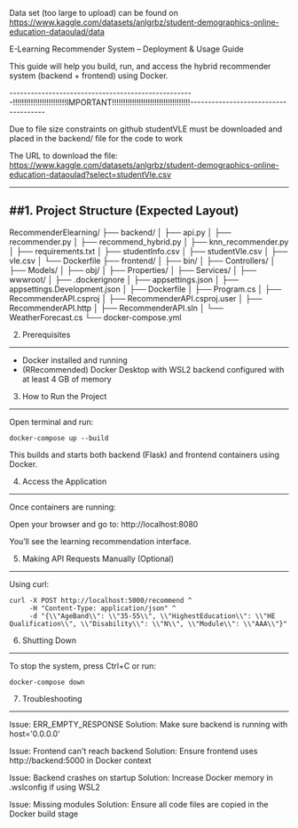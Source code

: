 Data set (too large to upload) can be found on https://www.kaggle.com/datasets/anlgrbz/student-demographics-online-education-dataoulad/data


E-Learning Recommender System – Deployment & Usage Guide


This guide will help you build, run, and access the hybrid recommender system (backend + frontend) using Docker.

----------------------------------------------------!!!!!!!!!!!!!!!!!!!!!!!!IMPORTANT!!!!!!!!!!!!!!!!!!!!!!!!!!!!!!!!!!!-------------------------------------

Due to file size constraints on github studentVLE must be downloaded and placed in the backend/ file for the code to work

The URL to download the file: https://www.kaggle.com/datasets/anlgrbz/student-demographics-online-education-dataoulad?select=studentVle.csv


--------------------------------------------------------------------------------------------------------------------------


##1. Project Structure (Expected Layout)
-------------------------------------
RecommenderElearning/
├── backend/
│ ├── api.py
│ ├── recommender.py
│ ├── recommend_hybrid.py
│ ├── knn_recommender.py
│ ├── requirements.txt
│ ├── studentInfo.csv
│ ├── studentVle.csv
│ ├── vle.csv
│ └── Dockerfile
├── frontend/
│ ├── bin/
│ ├── Controllers/
│ ├── Models/
│ ├── obj/
│ ├── Properties/
│ ├── Services/
│ ├── wwwroot/
│ ├── .dockerignore
│ ├── appsettings.json
│ ├── appsettings.Development.json
│ ├── Dockerfile
│ ├── Program.cs
│ ├── RecommenderAPI.csproj
│ ├── RecommenderAPI.csproj.user
│ ├── RecommenderAPI.http
│ ├── RecommenderAPI.sln
│ └── WeatherForecast.cs
└── docker-compose.yml

2. Prerequisites
----------------
- Docker installed and running
- (RRecommended) Docker Desktop with WSL2 backend configured with at least 4 GB of memory

3. How to Run the Project
-------------------------
Open terminal and run:

    docker-compose up --build

This builds and starts both backend (Flask) and frontend containers using Docker.

4. Access the Application
-------------------------
Once containers are running:

Open your browser and go to:
    http://localhost:8080

You’ll see the learning recommendation interface.

5. Making API Requests Manually (Optional)
------------------------------------------
Using curl:

    curl -X POST http://localhost:5000/recommend ^
         -H "Content-Type: application/json" ^
         -d "{\\"AgeBand\\": \\"35-55\\", \\"HighestEducation\\": \\"HE Qualification\\", \\"Disability\\": \\"N\\", \\"Module\\": \\"AAA\\"}"

6. Shutting Down
----------------
To stop the system, press Ctrl+C or run:

    docker-compose down

7. Troubleshooting
------------------
Issue: ERR_EMPTY_RESPONSE
Solution: Make sure backend is running with host='0.0.0.0'

Issue: Frontend can't reach backend
Solution: Ensure frontend uses http://backend:5000 in Docker context

Issue: Backend crashes on startup
Solution: Increase Docker memory in .wslconfig if using WSL2

Issue: Missing modules
Solution: Ensure all code files are copied in the Docker build stage
